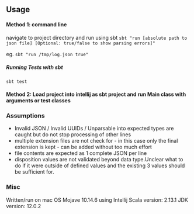 ## Usage
#### Method 1: command line

navigate to project directory and run using sbt
``
sbt "run [absolute path to json file] [Optional: true/false to show parsing errors]"
``

eg.
``
sbt "run /tmp/log.json true"
``
##### Running Tests with sbt
``sbt test``
#### Method 2: Load project into intellij as sbt project and run Main class with arguments or test classes

### Assumptions
* Invalid JSON / Invalid UUIDs / Unparsable into expected types are caught but do not stop processing of other lines
* multiple extension files are not check for - in this case only the final extension is kept
		- can be added without too much effort
* file contents are expected as 1 complete JSON per line
* disposition values are not validated beyond data type.Unclear what to do if it were outside of defined values and the existing 3 values should be sufficient for.

### Misc 
Written/run on mac OS Mojave 10.14.6 using Intellij
Scala version: 2.13.1
JDK version: 12.0.2
